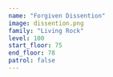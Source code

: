 ```yaml
---
name: "Forgiven Dissention"
image: dissention.png
family: "Living Rock"
level: 100
start_floor: 75
end_floor: 78
patrol: false
---
```

